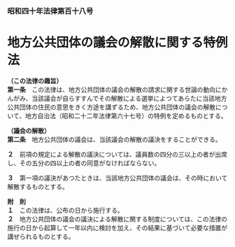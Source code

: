### 昭和四十年法律第百十八号  
# 地方公共団体の議会の解散に関する特例法  
  
**（この法律の趣旨）**  
**第一条**　この法律は、地方公共団体の議会の解散の請求に関する世論の動向にかんがみ、当該議会が自らすすんでその解散による選挙によつてあらたに当該地方公共団体の住民の意思をきく方途を講ずるため、地方公共団体の議会の解散について、地方自治法（昭和二十二年法律第六十七号）の特例を定めるものとする。  
  
**（議会の解散）**  
**第二条**　地方公共団体の議会は、当該議会の解散の議決をすることができる。  
  
**２**　前項の規定による解散の議決については、議員数の四分の三以上の者が出席し、その五分の四以上の者の同意がなければならない。  
  
**３**　第一項の議決があつたときは、当該地方公共団体の議会は、その時において解散するものとする。  
  
**附　則**  
**１**　この法律は、公布の日から施行する。  
**２**　地方公共団体の議会の議決による解散に関する制度については、この法律の施行の日から起算して一年以内に検討を加え、その結果に基づいて必要な措置が講ぜられるものとする。  
  
